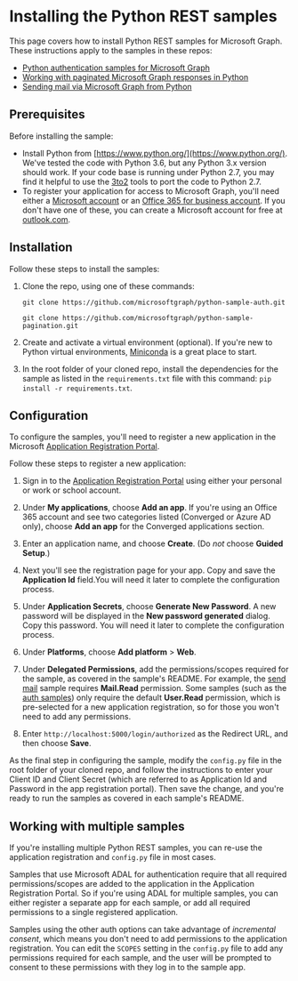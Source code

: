 # Installing the Python REST samples

This page covers how to install Python REST samples for Microsoft Graph. These instructions apply to the samples in these repos:

* [Python authentication samples for Microsoft Graph](https://github.com/microsoftgraph/python-sample-auth)
* [Working with paginated Microsoft Graph responses in Python](https://github.com/microsoftgraph/python-sample-pagination)
* [Sending mail via Microsoft Graph from Python](https://github.com/microsoftgraph/python-sample-send-mail)

## Prerequisites

Before installing the sample:

* Install Python from [https://www.python.org/](https://www.python.org/). We've tested the code with Python 3.6, but any Python 3.x version should work. If your code base is running under Python 2.7, you may find it helpful to use the [3to2](https://pypi.python.org/pypi/3to2) tools to port the code to Python 2.7.
* To register your application for access to Microsoft Graph, you'll need either a [Microsoft account](https://www.outlook.com) or an [Office 365 for business account](https://msdn.microsoft.com/en-us/office/office365/howto/setup-development-environment#bk_Office365Account). If you don't have one of these, you can create a Microsoft account for free at [outlook.com](https://www.outlook.com).

## Installation

Follow these steps to install the samples:

1. Clone the repo, using one of these commands:

    ```git clone https://github.com/microsoftgraph/python-sample-auth.git```

    ```git clone https://github.com/microsoftgraph/python-sample-pagination.git```

2. Create and activate a virtual environment (optional). If you're new to Python virtual environments, [Miniconda](https://conda.io/miniconda.html) is a great place to start.
3. In the root folder of your cloned repo, install the dependencies for the sample as listed in the ```requirements.txt``` file with this command: ```pip install -r requirements.txt```.

## Configuration

To configure the samples, you'll need to register a new application in the Microsoft [Application Registration Portal](https://apps.dev.microsoft.com/).

Follow these steps to register a new application:

1. Sign in to the [Application Registration Portal](https://apps.dev.microsoft.com/) using either your personal or work or school account.

2. Under **My applications**, choose **Add an app**. If you're using an Office 365 account and see two categories listed (Converged or Azure AD only), choose **Add an app** for the Converged applications section.

3. Enter an application name, and choose **Create**. (Do *not* choose **Guided Setup**.)

4. Next you'll see the registration page for your app. Copy and save the **Application Id** field.You will need it later to complete the configuration process.

5. Under **Application Secrets**, choose **Generate New Password**. A new password will be displayed in the **New password generated** dialog. Copy this password. You will need it later to complete the configuration process.

6. Under **Platforms**, choose **Add platform** > **Web**.

7. Under **Delegated Permissions**, add the permissions/scopes required for the sample, as covered in the sample's README. For example, the [send mail](https://github.com/microsoftgraph/python-sample-send-mail) sample requires **Mail.Read** permission. Some samples (such as the [auth samples](https://github.com/microsoftgraph/python-sample-auth)) only require the default **User.Read** permission, which is pre-selected for a new application registration, so for those you won't need to add any permissions.

8. Enter `http://localhost:5000/login/authorized` as the Redirect URL, and then choose **Save**.

As the final step in configuring the sample, modify the ```config.py``` file in the root folder of your cloned repo, and follow the instructions to enter your Client ID and Client Secret (which are referred to as Application Id and Password in the app registration portal). Then save the change, and you're ready to run the samples as covered in each sample's README.

## Working with multiple samples

If you're installing multiple Python REST samples, you can re-use the application registration and ```config.py``` file in most cases.

Samples that use Microsoft ADAL for authentication require that all required permissions/scopes are added to the application in the Application Registration Portal. So if you're using ADAL for multiple samples, you can either register a separate app for each sample, or add all required permissions to a single registered application.

Samples using the other auth options can take advantage of _incremental consent_, which means you don't need to add permissions to the application registration. You can edit the ```SCOPES``` setting in the ```config.py``` file to add any permissions required for each sample, and the user will be prompted to consent to these permissions with they log in to the sample app.
